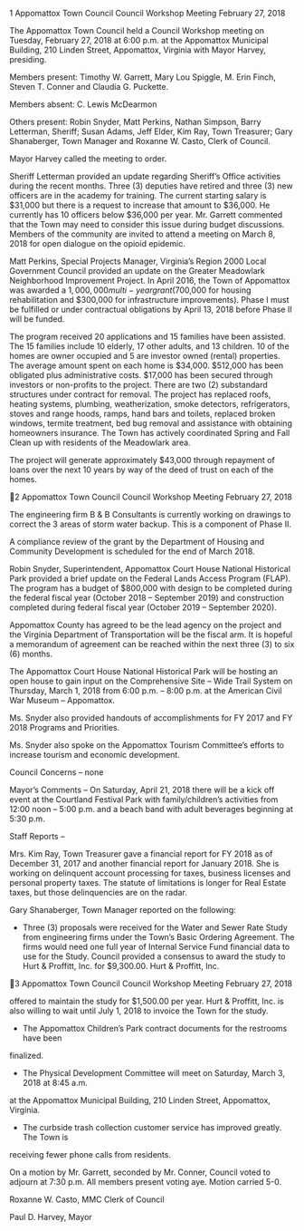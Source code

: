 1  Appomattox Town Council
Council Workshop Meeting
February 27, 2018

The Appomattox Town Council held a Council Workshop meeting on Tuesday, February 27,
2018 at 6:00 p.m. at the Appomattox Municipal Building, 210 Linden Street, Appomattox,
Virginia with Mayor Harvey, presiding.

Members present:  Timothy W. Garrett, Mary Lou Spiggle, M. Erin Finch, Steven T. Conner and
Claudia G. Puckette.

Members absent:  C. Lewis McDearmon

Others present:  Robin Snyder, Matt Perkins, Nathan Simpson, Barry Letterman, Sheriff; Susan
Adams, Jeff Elder, Kim Ray, Town Treasurer; Gary Shanaberger, Town Manager and Roxanne
W. Casto, Clerk of Council.

Mayor Harvey called the meeting to order.

Sheriff Letterman provided an update regarding Sheriff’s Office activities during the recent
months.  Three (3) deputies have retired and three (3) new officers are in the academy for
training.  The current starting salary is $31,000 but there is a request to increase that amount to
$36,000.  He currently has 10 officers below $36,000 per year.  Mr. Garrett commented that the
Town may need to consider this issue during budget discussions.  Members of the community
are invited to attend a meeting on March 8, 2018 for open dialogue on the opioid epidemic.

Matt Perkins, Special Projects Manager, Virginia’s Region 2000 Local Government Council
provided an update on the Greater Meadowlark Neighborhood Improvement Project.  In April
2016, the Town of Appomattox was awarded a $1,000,000 multi-year grant ($700,000 for
housing rehabilitation and $300,000 for infrastructure improvements).  Phase I must be fulfilled
or under contractual obligations by April 13, 2018 before Phase II will be funded.

The program received 20 applications and 15 families have been assisted.  The 15 families
include 10 elderly, 17 other adults, and 13 children.  10 of the homes are owner occupied and 5
are investor owned (rental) properties.  The average amount spent on each home is $34,000.
$512,000 has been obligated plus administrative costs.  $17,000 has been secured through
investors or non-profits to the project.  There are two (2) substandard structures under contract
for removal.  The project has replaced roofs, heating systems, plumbing, weatherization, smoke
detectors, refrigerators, stoves and range hoods, ramps, hand bars and toilets, replaced broken
windows, termite treatment, bed bug removal and assistance with obtaining homeowners
insurance. The Town has actively coordinated Spring and Fall Clean up with residents of the
Meadowlark area.

The project will generate approximately $43,000 through repayment of loans over the next 10
years by way of the deed of trust on each of the homes.

2  Appomattox Town Council
Council Workshop Meeting
February 27, 2018

The engineering firm B & B Consultants is currently working on drawings to correct the 3 areas
of storm water backup.  This is a component of Phase II.

A compliance review of the grant by the Department of Housing and Community Development
is scheduled for the end of March 2018.

Robin Snyder, Superintendent, Appomattox Court House National Historical Park provided a
brief update on the Federal Lands Access Program (FLAP).  The program has a budget of
$800,000 with design to be completed during the federal fiscal year (October 2018 – September
2019) and construction completed during federal fiscal year (October 2019 – September 2020).

Appomattox County has agreed to be the lead agency on the project and the Virginia Department
of Transportation will be the fiscal arm.  It is hopeful a memorandum of agreement can be
reached within the next three (3) to six (6) months.

The Appomattox Court House National Historical Park will be hosting an open house to gain
input on the Comprehensive Site – Wide Trail System on Thursday, March 1, 2018 from 6:00
p.m. – 8:00 p.m. at the American Civil War Museum – Appomattox.

Ms. Snyder also provided handouts of accomplishments for FY 2017 and FY 2018 Programs and
Priorities.

Ms. Snyder also spoke on the Appomattox Tourism Committee’s efforts to increase tourism and
economic development.

Council Concerns – none

Mayor’s Comments – On Saturday, April 21, 2018 there will be a kick off event at the Courtland
Festival Park with family/children’s activities from 12:00 noon – 5:00 p.m. and a beach band
with adult beverages beginning at 5:30 p.m.

Staff Reports –

Mrs. Kim Ray, Town Treasurer gave a financial report for FY 2018 as of December 31, 2017
and another financial report for January 2018.  She is working on delinquent account processing
for taxes, business licenses and personal property taxes.  The statute of limitations is longer for
Real Estate taxes, but those delinquencies are on the radar.

Gary Shanaberger, Town Manager reported on the following:

-  Three (3) proposals were received for the Water and Sewer Rate Study from engineering
firms under the Town’s Basic Ordering Agreement.  The firms would need one full year
of Internal Service Fund financial data to use for the Study.  Council provided a
consensus to award the study to Hurt & Proffitt, Inc. for $9,300.00.  Hurt & Proffitt, Inc.

3  Appomattox Town Council
Council Workshop Meeting
February 27, 2018

offered to maintain the study for $1,500.00 per year.  Hurt & Proffitt, Inc. is also willing
to wait until July 1, 2018 to invoice the Town for the study.

-  The Appomattox Children’s Park contract documents for the restrooms have been

finalized.

-  The Physical Development Committee will meet on Saturday, March 3, 2018 at 8:45 a.m.

at the Appomattox Municipal Building, 210 Linden Street, Appomattox, Virginia.
-  The curbside trash collection customer service has improved greatly.  The Town is

receiving fewer phone calls from residents.

On a motion by Mr. Garrett, seconded by Mr. Conner, Council voted to adjourn at 7:30 p.m.  All
members present voting aye.  Motion carried 5-0.

Roxanne W. Casto, MMC
Clerk of Council

Paul D. Harvey, Mayor

